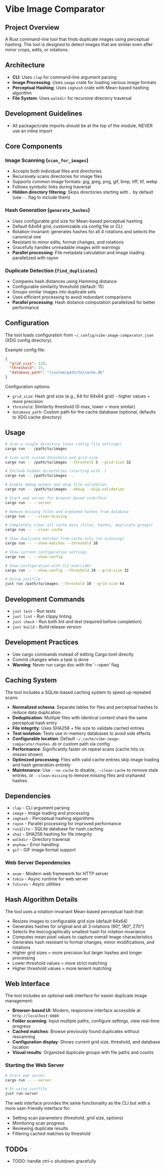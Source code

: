 # Vibe Image Comparator

## Project Overview

A Rust command-line tool that finds duplicate images using perceptual hashing.
The tool is designed to detect images that are similar even after minor crops,
edits, or rotations.

## Architecture

- **CLI**: Uses `clap` for command-line argument parsing
- **Image Processing**: Uses `image` crate for loading various image formats
- **Perceptual Hashing**: Uses `imghash` crate with Mean-based hashing algorithm
- **File System**: Uses `walkdir` for recursive directory traversal

## Development Guidelines

- All package/crate imports should be at the top of the module, NEVER use an
  inline import

## Core Components

### Image Scanning (`scan_for_images`)

- Accepts both individual files and directories
- Recursively scans directories for image files
- Supports common image formats: jpg, jpeg, png, gif, bmp, tiff, tif, webp
- Follows symbolic links during traversal
- **Hidden directory filtering**: Skips directories starting with `.` by default
  (use `-.` flag to include them)

### Hash Generation (`generate_hashes`)

- Uses configurable grid size for Mean-based perceptual hashing
- Default 64x64 grid, customizable via config file or CLI
- Rotation-invariant: generates hashes for all 4 rotations and selects the
  canonical one
- Resistant to minor edits, format changes, and rotations
- Gracefully handles unreadable images with warnings
- **Parallel processing**: File metadata calculation and image loading
  parallelized with rayon

### Duplicate Detection (`find_duplicates`)

- Compares hash distances using Hamming distance
- Configurable similarity threshold (default: 15)
- Groups similar images into duplicate sets
- Uses efficient processing to avoid redundant comparisons
- **Parallel processing**: Hash distance computation parallelized for better
  performance

## Configuration

The tool loads configuration from `~/.config/vibe-image-comparator.json` (XDG
config directory).

Example config file:

```json
{
  "grid_size": 128,
  "threshold": 15,
  "database_path": "/custom/path/to/cache.db"
}
```

Configuration options:

- `grid_size`: Hash grid size (e.g., 64 for 64x64 grid) - higher values = more
  precision
- `threshold`: Similarity threshold (0-max, lower = more similar)
- `database_path`: Custom path for the cache database (optional, defaults to XDG
  cache directory)

## Usage

```bash
# Scan a single directory (uses config file settings)
cargo run -- /path/to/images

# Scan with custom threshold and grid size
cargo run -- /path/to/images --threshold 3 --grid-size 32

# Include hidden directories (starting with .)
cargo run -- /path/to/images -.

# Enable debug output and skip file validation
cargo run -- /path/to/images --debug --skip-validation

# Start web server for browser-based interface
cargo run -- --server

# Remove missing files and orphaned hashes from database
cargo run -- --clean-missing

# Completely clear all cache data (files, hashes, duplicate groups)
cargo run -- --clear-cache

# Show duplicate matches from cache only (no scanning)
cargo run -- --show-matches --threshold 10

# Show current configuration settings
cargo run -- --show-config

# Show configuration with CLI overrides
cargo run -- --show-config --threshold 10 --grid-size 32

# Using justfile
just run /path/to/images --threshold 10 --grid-size 64
```

## Development Commands

- `just test` - Run tests
- `just lint` - Run clippy linting
- `just check` - Run both lint and test (required before completion)
- `just build` - Build release version

## Development Practices

- Use cargo commands instead of editing Cargo.toml directly
- Commit changes when a task is done
- **Warning**: Never run cargo doc with the '--open' flag

## Caching System

The tool includes a SQLite-based caching system to speed up repeated scans:

- **Normalized schema**: Separate tables for files and perceptual hashes to
  reduce data duplication
- **Deduplication**: Multiple files with identical content share the same
  perceptual hash entry
- **File integrity**: Uses SHA256 + file size to validate cached entries
- **Test isolation**: Tests use in-memory databases to avoid side effects
- **Configurable location**: Default `~/.cache/vibe-image-comparator/hashes.db`
  or custom path via config
- **Performance**: Significantly faster on repeat scans (cache hits vs. misses
  shown)
- **Optimized processing**: Files with valid cache entries skip image loading
  and hash generation entirely
- **Maintenance**: Use `--no-cache` to disable, `--clean-cache` to remove stale
  entries, or `--clean-missing` to remove missing files and orphaned hashes

## Dependencies

- `clap` - CLI argument parsing
- `image` - Image loading and processing
- `imghash` - Perceptual hashing algorithms
- `rayon` - Parallel processing for improved performance
- `rusqlite` - SQLite database for hash caching
- `sha2` - SHA256 hashing for file integrity
- `walkdir` - Directory traversal
- `anyhow` - Error handling
- `gif` - GIF image format support

### Web Server Dependencies

- `axum` - Modern web framework for HTTP server
- `tokio` - Async runtime for web server
- `futures` - Async utilities

## Hash Algorithm Details

The tool uses a rotation-invariant Mean-based perceptual hash that:

- Resizes images to configurable grid size (default 64x64)
- Generates hashes for original and all 3 rotations (90°, 180°, 270°)
- Selects the lexicographically smallest hash for rotation invariance
- Computes mean pixel values to capture overall image characteristics
- Generates hash resistant to format changes, minor modifications, and rotations
- Higher grid sizes = more precision but larger hashes and longer processing
- Lower threshold values = more strict matching
- Higher threshold values = more lenient matching

## Web Interface

The tool includes an optional web interface for easier duplicate image
management:

- **Browser-based UI**: Modern, responsive interface accessible at
  `http://localhost:8080`
- **Folder scanning**: Input multiple paths, configure settings, view real-time
  progress
- **Cached matches**: Browse previously found duplicates without rescanning
- **Configuration display**: Shows current grid size, threshold, and database
  location
- **Visual results**: Organized duplicate groups with file paths and counts

### Starting the Web Server

```bash
# Start web server
cargo run -- --server

# Or using justfile
just run-server
```

The web interface provides the same functionality as the CLI but with a more
user-friendly interface for:

- Setting scan parameters (threshold, grid size, options)
- Monitoring scan progress
- Reviewing duplicate results
- Filtering cached matches by threshold

## TODOs

- TODO: handle ctrl-c shutdown gracefully
